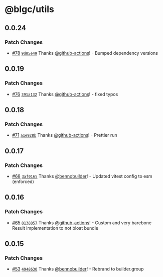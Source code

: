 # @blgc/utils

## 0.0.24

### Patch Changes

- [#78](https://github.com/builder-group/community/pull/78) [`9d85e49`](https://github.com/builder-group/community/commit/9d85e497aac194ad5773f644b374967a45260088) Thanks [@github-actions](https://github.com/apps/github-actions)! - Bumped dependency versions

## 0.0.19

### Patch Changes

- [#76](https://github.com/builder-group/community/pull/76) [`391a132`](https://github.com/builder-group/community/commit/391a1325e99305ed6158beb3af68cd5ea25e495a) Thanks [@github-actions](https://github.com/apps/github-actions)! - fixed typos

## 0.0.18

### Patch Changes

- [#71](https://github.com/builder-group/community/pull/71) [`a1e928b`](https://github.com/builder-group/community/commit/a1e928b30a13d0d974e862e8f27e97bf6047e854) Thanks [@github-actions](https://github.com/apps/github-actions)! - Prettier run

## 0.0.17

### Patch Changes

- [#68](https://github.com/builder-group/community/pull/68) [`3af0165`](https://github.com/builder-group/community/commit/3af0165843a03c051520ae35a15d5d76b874f804) Thanks [@bennobuilder](https://github.com/bennobuilder)! - Updated vitest config to esm (enforced)

## 0.0.16

### Patch Changes

- [#65](https://github.com/builder-group/community/pull/65) [`8138857`](https://github.com/builder-group/community/commit/8138857cd8a4b1a67153fd33938f9cd559476ec1) Thanks [@github-actions](https://github.com/apps/github-actions)! - Custom and very barebone Result implementation to not bloat bundle

## 0.0.15

### Patch Changes

- [#53](https://github.com/builder-group/community/pull/53) [`4948630`](https://github.com/builder-group/community/commit/49486304d29e85d9c1f065e0e71bf786e67a23af) Thanks [@bennobuilder](https://github.com/bennobuilder)! - Rebrand to builder.group
